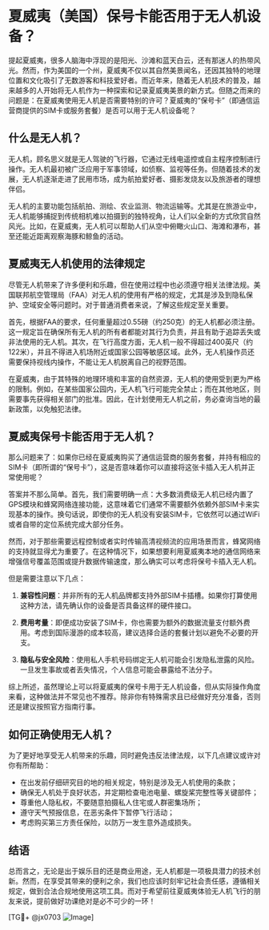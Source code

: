 # 夏威夷（美国）保号卡能否用于无人机设备？

提起夏威夷，很多人脑海中浮现的是阳光、沙滩和蓝天白云，还有那迷人的热带风光。然而，作为美国的一个州，夏威夷不仅以其自然美景闻名，还因其独特的地理位置和文化吸引了无数游客和科技爱好者。而近年来，随着无人机技术的普及，越来越多的人开始将无人机作为一种探索和记录夏威夷美景的新方式。但随之而来的问题是：在夏威夷使用无人机是否需要特别的许可？夏威夷的“保号卡”（即通信运营商提供的SIM卡或服务套餐）是否可以用于无人机设备呢？

## 什么是无人机？

无人机，顾名思义就是无人驾驶的飞行器，它通过无线电遥控或自主程序控制进行操作。无人机最初被广泛应用于军事领域，如侦察、监视等任务。但随着技术的发展，无人机逐渐走进了民用市场，成为航拍爱好者、摄影发烧友以及旅游者的理想伴侣。

无人机的主要功能包括航拍、测绘、农业监测、物流运输等。尤其是在旅游业中，无人机能够捕捉到传统相机难以拍摄到的独特视角，让人们以全新的方式欣赏自然风光。比如，在夏威夷，无人机可以帮助人们从空中俯瞰火山口、海滩和瀑布，甚至还能近距离观察海豚和鲸鱼的活动。

## 夏威夷无人机使用的法律规定

尽管无人机带来了许多便利和乐趣，但在使用过程中也必须遵守相关法律法规。美国联邦航空管理局（FAA）对无人机的使用有严格的规定，尤其是涉及到隐私保护、空域安全等问题时。对于普通消费者来说，了解这些规定至关重要。

首先，根据FAA的要求，任何重量超过0.55磅（约250克）的无人机都必须注册。这一规定旨在确保所有无人机的所有者都能对其行为负责，并且有助于追踪丢失或非法使用的无人机。其次，在飞行高度方面，无人机一般不得超过400英尺（约122米），并且不得进入机场附近或国家公园等敏感区域。此外，无人机操作员还需要保持视线内操作，不能让无人机脱离自己的视野范围。

在夏威夷，由于其特殊的地理环境和丰富的自然资源，无人机的使用受到更为严格的限制。例如，在某些国家公园内，无人机飞行可能完全禁止；而在其他地区，则需要事先获得相关部门的批准。因此，在计划使用无人机之前，务必查询当地的最新政策，以免触犯法律。

## 夏威夷保号卡能否用于无人机？

那么问题来了：如果你已经在夏威夷购买了通信运营商的服务套餐，并持有相应的SIM卡（即所谓的“保号卡”），这是否意味着你可以直接将这张卡插入无人机并正常使用呢？

答案并不那么简单。首先，我们需要明确一点：大多数消费级无人机已经内置了GPS模块和蜂窝网络连接功能，这意味着它们通常不需要额外依赖外部SIM卡来实现基本的操作。换句话说，即使你的无人机没有安装SIM卡，它依然可以通过WiFi或者自带的定位系统完成大部分任务。

然而，对于那些需要远程控制或者实时传输高清视频流的应用场景而言，蜂窝网络的支持就显得尤为重要了。在这种情况下，如果想要利用夏威夷本地的通信网络来增强信号覆盖范围或提升数据传输速度，那么确实可以考虑将保号卡插入无人机。

但是需要注意以下几点：

1. **兼容性问题**：并非所有的无人机品牌都支持外部SIM卡插槽。如果你打算使用这种方法，请先确认你的设备是否具备这样的硬件接口。
   
2. **费用考量**：即便成功安装了SIM卡，你也需要为额外的数据流量支付额外费用。考虑到国际漫游的成本较高，建议选择合适的套餐计划以避免不必要的开支。

3. **隐私与安全风险**：使用私人手机号码绑定无人机可能会引发隐私泄露的风险。一旦发生事故或者丢失情况，个人信息可能会暴露给不法分子。

综上所述，虽然理论上可以将夏威夷的保号卡用于无人机设备，但从实际操作角度来看，这种做法并不常见也不推荐。除非你有特殊需求且已经做好充分准备，否则还是建议按照官方指南行事。

## 如何正确使用无人机？

为了更好地享受无人机带来的乐趣，同时避免违反法律法规，以下几点建议或许对你有所帮助：

- 在出发前仔细研究目的地的相关规定，特别是涉及无人机使用的条款；
- 确保无人机处于良好状态，并定期检查电池电量、螺旋桨完整性等关键部件；
- 尊重他人隐私权，不要随意拍摄私人住宅或人群密集场所；
- 遵守天气预报信息，在恶劣条件下暂停飞行活动；
- 考虑购买第三方责任保险，以防万一发生意外造成损失。

## 结语

总而言之，无论是出于娱乐目的还是商业用途，无人机都是一项极具潜力的技术创新。然而，在享受其带来的便利之余，我们也应该时刻牢记社会责任感，遵循相关规定，做到合法合规地使用这项工具。而对于希望前往夏威夷体验无人机飞行的朋友来说，提前做好功课绝对是必不可少的一环！

[TG💪+ @jx0703 ![Image](https://github.com/user-attachments/assets/dbca1d08-cadb-493c-b0ec-ad6f7a83f270)]